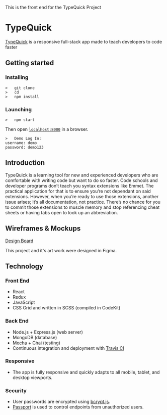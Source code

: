 This is the front end for the TypeQuick Project

<h1>TypeQuick</h1>
<p><a href="http://frosty-wright-cc1a68.netlify.com/">TypeQuick</a> is a responsive full-stack app made to teach developers to code faster</p>

## Getting started
### Installing
```
>   git clone 
>   cd 
>   npm install
```
### Launching
```
>   npm start
```
Then open [`localhost:8000`](http://localhost:8000) in a browser.
```
>   Demo Log In:
username: demo
password: demo123
```

<h2>Introduction</h2>
<p>
  TypeQuick is a learning tool for
  new and experienced developers who are comfortable with
  writing code but want to do so faster. Code schools and
  developer programs don’t teach you syntax extensions like
  Emmet. The practical application for
  that is to ensure you’re not dependant on said extensions.
  However, when you’re ready to use those extensions, another
  issue arises; It’s all documentation, not practice. There’s no
  chance for you to commit those extensions to muscle memory and
  stop referencing cheat sheets or having tabs open to look up an
  abbreviation.
</p>

<h2>Wireframes & Mockups</h2>
<a href="https://www.figma.com/file/fWvY1Odkg6Ckb2jjJYLoG0LV/TypeQuick?node-id=260%3A6">Design Board</a>
<p>This project and it's art work were designed in Figma.</p>

<h2>Technology</h2>
<h3>Front End</h3>
<ul>
  <li>React</li>
  <li>Redux</li>
  <li>JavaScript</li>
  <li>CSS Grid and written in SCSS (compiled in CodeKit)</li>
</ul>
<h3>Back End</h3>
<ul>
  <li>Node.js + Express.js (web server)</li>
  <li>MongoDB (database)</li>
  <li><a href="https://mochajs.org/">Mocha</a> + <a href="http://chaijs.com/">Chai</a> (testing)</li>
  <li>Continuous integration and deployment with <a href="https://travis-ci.org/">Travis CI</a></li>
</ul>
<h3>Responsive</h3>
<ul>
  <li>The app is fully responsive and quickly adapts to all mobile, tablet, and desktop viewports.</li>
</ul>
<h3>Security</h3>
<ul>
  <li>User passwords are encrypted using <a href="https://github.com/dcodeIO/bcrypt.js">bcrypt.js</a>.</li>
  <li><a href="http://passportjs.org/">Passport</a> is used to control endpoints from unauthorized users.</li>
</ul>